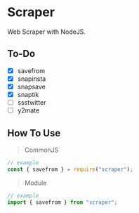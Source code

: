 # Scraper

Web Scraper with NodeJS.

## To-Do

- [x] savefrom
- [x] snapinsta
- [x] snapsave
- [x] snaptik
- [ ] ssstwitter
- [ ] y2mate

## How To Use

> CommonJS

```javascript
// example
const { savefrom } = require("scraper");
```

> Module

```javascript
// example
import { savefrom } from "scraper";
```
